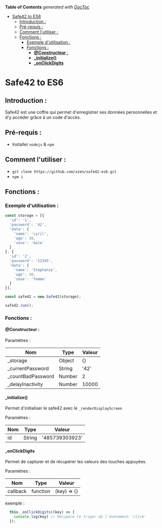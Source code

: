 <!-- START doctoc generated TOC please keep comment here to allow auto update -->
<!-- DON'T EDIT THIS SECTION, INSTEAD RE-RUN doctoc TO UPDATE -->
**Table of Contents**  *generated with [DocToc](https://github.com/thlorenz/doctoc)*

- [Safe42 to ES6](#safe42-to-es6)
  - [Introduction :](#introduction-)
  - [Pré-requis :](#pr%C3%A9-requis-)
  - [Comment l'utiliser :](#comment-lutiliser-)
  - [Fonctions :](#fonctions-)
    - [Exemple d'utilisation :](#exemple-dutilisation-)
    - [Fonctions :](#fonctions--1)
      - [**@Constructeur** :](#constructeur-)
      - [**_initialize()**](#_initialize)
      - [**_onClickDigits**](#_onclickdigits)

<!-- END doctoc generated TOC please keep comment here to allow auto update -->

# Safe42 to ES6

## Introduction :

Safe42 est une coffre qui permet d'enregistrer ses données personnelles et d'y accéder grâce à un code d'accès. 

## Pré-requis :

* Installer `nodejs` & `npm`

## Comment l'utiliser :

* `git clone https://github.com/xzen/safe42-es6.git`
* `npm i`

## Fonctions :

### Exemple d'utilisation :

```javascript
const storage = [{
  'id': '1',
  'password': '42',
  'data': {
    'name': 'cyril',
    'age': 30,
    'sexe': 'male'
  }
}, {
  'id': '2',
  'password': '12345',
  'data': {
    'name': 'Stephanie',
    'age': 30,
    'sexe': 'femme'
  }
}];

const safe42 = new Safe42(storage);

safe42.run();
```

### Fonctions :

#### **@Constructeur** :

Paramètres : 

Nom                      | Type   | Valeur 
------------------------ | ------ | -------
_storage                 | Object | {}
_currentPassword         | String | '42'
_countBadPassword        | Number | 2
_delayInactivity       | Number | 10000

#### **_initialize()**

Permet d'initialiser le safe42 avec le `_renderDisplayScreen`

Paramètres : 

Nom   | Type      | Valeur 
----- | --------- | --------------
 id   | String    | '485739303923'
 
#### **_onClickDigits**

Permet de capturer et de récupérer les valeurs des touches appuyées.

Paramètres : 

Nom         | Type      | Valeur 
----------- | --------- | --------------
callback    | function  | (key) => {}

exemple : 
```javascript
  this._onClickDigits((key) => {
    console.log(key) // Récupère le triger de l'événement 'click'
  });
```